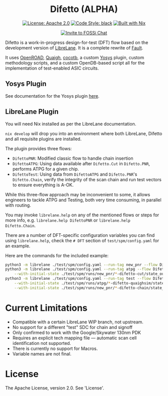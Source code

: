 <h1 align="center">Difetto (ALPHA)</h1>
<p align="center">
    <a href="https://opensource.org/licenses/Apache-2.0"><img src="https://img.shields.io/badge/License-Apache%202.0-blue.svg" alt="License: Apache 2.0"/></a>
    <a href="https://github.com/psf/black"><img src="https://img.shields.io/badge/code%20style-black-000000.svg" alt="Code Style: black"/></a>
    <a href="https://nixos.org/"><img src="https://img.shields.io/static/v1?logo=nixos&logoColor=white&label=&message=Built%20with%20Nix&color=41439a" alt="Built with Nix"/></a>
</p>
<p align="center">
    <a href="https://fossi-chat.org"><img src="https://img.shields.io/badge/Community-FOSSi%20Chat-1bb378?logo=element" alt="Invite to FOSSi Chat"/></a>
</p>

Difetto is a work-in-progress design-for-test (DFT) flow based on the
development version of [LibreLane](https://github.com/librelane/librelane). It
is a complete rewrite of [Fault](https://github.com/aucohl/fault).

It uses [OpenROAD](https://github.com/The-OpenROAD-Project/OpenROAD),
[Quaigh](https://github.com/coloquinte/quaigh),
[cocotb](https://github.com/cocotb/cocotb), a custom
[Yosys](https://github.com/yosyshq/yosys) plugin, custom methodology scripts,
and a custom  OpenDB-based script all for the implementation of test-enabled
ASIC circuits.

## Yosys Plugin

See documentation for the Yosys plugin [here](./yosys-plugin/Readme.md).

## LibreLane Plugin

You will need Nix installed as per the LibreLane documentation.

`nix develop` will drop you into an environment where both LibreLane, Difetto
and all requisite plugins are installed.

The plugin provides three flows:

* `DifettoPNR`: Modified classic flow to handle chain insertion
* `DifettoATPG`: Using data available after `Difetto.Cut` in `Difetto.PNR`,
  performs ATPG for a given chip.
* `DifettoTest`: Using data from `DifettoATPG` and `Difetto.PNR`'s
  `Difetto.Chain`, verify the integrity of the scan chain and run test vectors
  to ensure everything is A-OK.

While this three-flow approach may be inconvenient to some, it allows engineers
to tackle ATPG and Testing, both very time consuming, in parallel with routing.

You may invoke `librelane.help` on any of the mentioned flows or steps for more
info, e.g. `librelane.help DifettoPNR` or `librelane.help Difetto.Chain`.

There are a number of DFT-specific configuration variables you can find using
`librelane.help`, check the `# DFT` section of `test/spm/config.yaml` for an
example.

Here are the commands for the included example:

```bash
python3 -m librelane ./test/spm/config.yaml --run-tag new_pnr --flow DifettoPNR --overwrite
python3 -m librelane ./test/spm/config.yaml --run-tag atpg --flow DifettoATPG --overwrite\
    --with-initial-state ./test/spm/runs/new_pnr/*-difetto-cut/state_out.json
python3 -m librelane ./test/spm/config.yaml --run-tag test --flow DifettoTest --overwrite\
    --with-initial-state ./test/spm/runs/atpg/*-difetto-quaighsim/state_out.json\
    --with-initial-state ./test/spm/runs/new_pnr/*-difetto-chain/state_out.json
```

# Current Limitations

* Compatible with a certain LibreLane WIP branch, not upstream.
* No support for a different "test" SDC for chain and signoff
* Only confirmed to work with the Google/Skywater 130nm PDK
* Requires an explicit tech mapping file — automatic scan cell identification
  not supported.
* There is currently no support for Macros.
* Variable names are not final.

# License

The Apache License, version 2.0. See 'License'.
